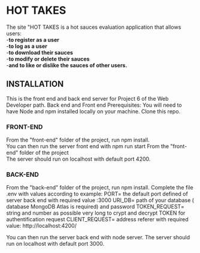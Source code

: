 # HOT TAKES

The site "HOT TAKES is a hot sauces evaluation application that allows users:
<br>
-**to register as a user**
<br>
-**to log as a user**
 <br>
-**to download their sauces**
<br>
-**to modify or delete their sauces**
<br>
-**and to like or dislike the sauces of other users.**

## INSTALLATION
This is the front end and back end server for Project 6 of the Web Developer path.
Back end and Front end Prerequisites: You will need to have Node and npm installed locally on your machine.
Clone this repo.

### FRONT-END

From the "front-end" folder of the project, run npm install.<br>
You can then run the server front end with npm run start From the "front-end" folder of the project <br>
The server should run on localhost with default port 4200.

### BACK-END
From the "back-end" folder of the project, run npm install.
Complete the file .env with values according to example:
PORT= the default port defined of server back end with required value :3000
URI_DB= path of your database ( database MongoDB Atlas is required) and password 
TOKEN_REQUEST= string and number as possible  very long to crypt and decrypt TOKEN for authentification request 
CLIENT_REQUEST= address referer with required value: http://localhost:4200/






You can then run the server back end with node server. The server should run on localhost with default port 3000.
